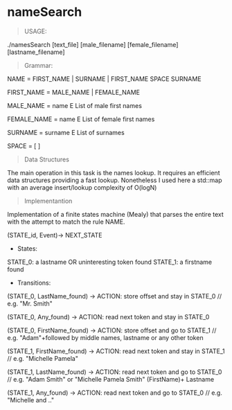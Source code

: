 nameSearch
===========


 
 >USAGE:
 
./namesSearch [text_file] [male_filename] [female_filename] [lastname_filename]
 
 
  > Grammar:
 
  NAME = FIRST_NAME | SURNAME | FIRST_NAME SPACE SURNAME
  
  FIRST_NAME = MALE_NAME | FEMALE_NAME
  
  MALE_NAME = name E List of male first names
  
  FEMALE_NAME = name E List of female first names
  
  SURNAME = surname E List of surnames

  SPACE = [ ]
 
 
  > Data Structures
 
  The main operation in this task is the names lookup.
  It requires an efficient data structures providing a fast lookup.
  Nonetheless I used here a std::map with an average insert/lookup complexity of O(logN)
 
 
  > Implementantion
 
  Implementation of a  finite states machine (Mealy) that parses the entire text with
  the attempt to match the rule NAME.
 
  (STATE_id, Event)-> NEXT_STATE
 
  - States:
 
  STATE_0: a lastname OR uninteresting token found
  STATE_1: a firstname found
 
  - Transitions:
	
  (STATE_0, LastName_found)	->	ACTION: store offset and stay in STATE_0  // e.g. "Mr. Smith"

  (STATE_0, Any_found)	->		 ACTION: read next token and stay in STATE_0 

  (STATE_0, FirstName_found)	->	ACTION: store offset and go to STATE_1 
// e.g. "Adam"+followed by middle names, lastname or any other token
 
  (STATE_1, FirstName_found)	->	ACTION: read next token and stay in STATE_1 
// e.g. "Michelle Pamela"

  (STATE_1, LastName_found)	->	ACTION: read next token and go to STATE_0 
// e.g. "Adam Smith" or "Michelle Pamela Smith" (FirstName)+ Lastname
 
 (STATE_1, Any_found)	->	ACTION: read next token and go to STATE_0
 // e.g. "Michelle and .."
 
 

 
